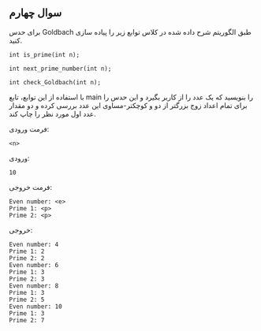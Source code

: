 ## سوال چهارم
برای حدس Goldbach طبق الگوريتم شرح داده شده در كلاس توابع زير را پیاده سازی كنيد.

    int is_prime(int n);
    
    int next_prime_number(int n);
    
    int check_Goldbach(int n);

با استفاده از اين توابع، تابع main را بنويسيد كه یک عدد را از كاربر بگيرد و اين حدس را برای تمام اعداد زوج بزرگتر از دو و كوچكتر-مساوی اين عدد بررسی كرده و دو مقدار عدد اول مورد نظر را چاپ كند.

فرمت ورودی:

    <n>

ورودی:

    10

فرمت خروجی:

    Even number: <e>
    Prime 1: <p>
    Prime 2: <p>

خروجی:

    Even number: 4
    Prime 1: 2
    Prime 2: 2
    Even number: 6
    Prime 1: 3
    Prime 2: 3
    Even number: 8
    Prime 1: 3
    Prime 2: 5
    Even number: 10
    Prime 1: 3
    Prime 2: 7
